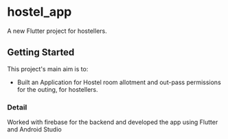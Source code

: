 # hostel_app

A new Flutter project for hostellers.

## Getting Started

This project's main aim is to:

- Built an Application for Hostel room allotment and out-pass permissions for the outing, for hostellers.

### Detail
Worked with firebase for the backend and developed the app using Flutter and Android Studio
